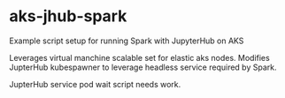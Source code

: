 # aks-jhub-spark
Example script setup for running Spark with JupyterHub on AKS

Leverages virtual manchine scalable set for elastic aks nodes.  Modifies JupterHub kubespawner to leverage headless service required by Spark.

JupterHub service pod wait script needs work.
